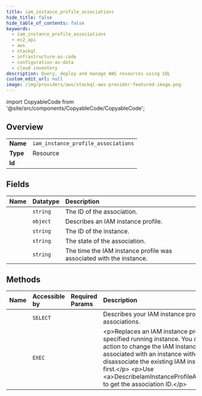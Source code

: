 ```yaml
---
title: iam_instance_profile_associations
hide_title: false
hide_table_of_contents: false
keywords:
  - iam_instance_profile_associations
  - ec2_api
  - aws    
  - stackql
  - infrastructure-as-code
  - configuration-as-data
  - cloud inventory
description: Query, deploy and manage AWS resources using SQL
custom_edit_url: null
image: /img/providers/aws/stackql-aws-provider-featured-image.png
---
```


import CopyableCode from '@site/src/components/CopyableCode/CopyableCode';




## Overview
<table><tbody>
<tr><td><b>Name</b></td><td><code>iam_instance_profile_associations</code></td></tr>
<tr><td><b>Type</b></td><td>Resource</td></tr>
<tr><td><b>Id</b></td><td><CopyableCode code="aws.ec2_api.iam_instance_profile_associations" /></td></tr>
</tbody></table>

## Fields
| Name | Datatype | Description |
|:-----|:---------|:------------|
| <CopyableCode code="associationId" /> | `string` | The ID of the association. |
| <CopyableCode code="iamInstanceProfile" /> | `object` | Describes an IAM instance profile. |
| <CopyableCode code="instanceId" /> | `string` | The ID of the instance. |
| <CopyableCode code="state" /> | `string` | The state of the association. |
| <CopyableCode code="timestamp" /> | `string` | The time the IAM instance profile was associated with the instance. |
## Methods
| Name | Accessible by | Required Params | Description |
|:-----|:--------------|:----------------|:------------|
| <CopyableCode code="iam_instance_profile_associations_Describe" /> | `SELECT` | <CopyableCode code="region" /> | Describes your IAM instance profile associations. |
| <CopyableCode code="iam_instance_profile_association_Replace" /> | `EXEC` | <CopyableCode code="AssociationId, IamInstanceProfile, region" /> | &lt;p&gt;Replaces an IAM instance profile for the specified running instance. You can use this action to change the IAM instance profile that's associated with an instance without having to disassociate the existing IAM instance profile first.&lt;/p&gt; &lt;p&gt;Use &lt;a&gt;DescribeIamInstanceProfileAssociations&lt;/a&gt; to get the association ID.&lt;/p&gt; |
